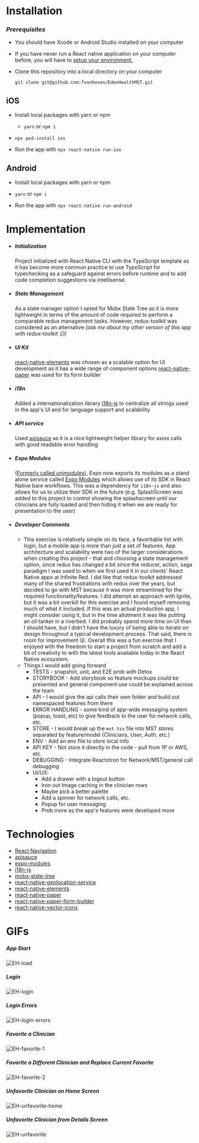 # Installation

### _Prerequisites_

- You should have Xcode or Android Studio installed on your computer

* If you have never run a React native application on your computer before, you will have to [setup your environment.](https://reactnative.dev/docs/environment-setup)

- Clone this repository into a local directory on your computer
  ```
  git clone git@github.com:fvonhoven/EdenHealthMST.git
  ```

## iOS

- Install local packages with yarn or npm

  - `yarn` or `npm i`

* `npx pod-install ios`

- Run the app with `npx react-native run-ios`

## Android

- Install local packages with yarn or npm

* `yarn` or `npm i`

- Run the app with `npx react-native run-android`

# Implementation

- ##### Initialization

  Project initialized with React Native CLI with the TypeScript template as it has become more common practice to use TypeScript for typechecking as a safeguard against errors before runtime and to add code completion suggestions via intellisense.

- ##### State Management

  As a state manager option I opted for Mobx State Tree as it is more lightweight in terms of the amount of code required to perform a comparable redux management tasks. However, redux-toolkit was considered as an alternative _(ask me about my other version of this app with redux-toolkit 😕)_

- ##### UI Kit

  [react-native-elements](https://reactnativeelements.com/) was chosen as a scalable option for UI development as it has a wide range of component options
  [react-native-paper](https://callstack.github.io/react-native-paper/) was used for its form builder

- ##### i18n

  Added a internationalization library [i18n-js](https://github.com/fnando/i18n) to centralize all strings used in the app's UI and for language support and scalability

- ##### API service

  Used [apisauce](https://github.com/infinitered/apisauce) as it is a nice lightweight helper library for axios calls with good readable error handling

- ##### Expo Modules

  ([Formerly called unimodules](https://blog.expo.dev/whats-new-in-expo-modules-infrastructure-7a7cdda81ebc)), Expo now exports its modules as a stand alone service called [Expo Modules](https://docs.expo.dev/bare/installing-expo-modules/) which allows use of its SDK in React Native bare workflows. This was a dependency for `i18n-js` and also allows for us to utilize their SDK in the future (e.g. SplashScreen was added to this project to control showing the splashscreen until our clinicians are fully loaded and then hiding it when we are ready for presentation to the user)

- ##### _Developer Comments_

  - This exercise is relatively simple on its face, a favoritable list with login, but a mobile app is more than just a set of features. App architecture and scalability were two of the larger considerations when creating this project - that and choosing a state management option, since redux has changed a bit since the reducer, action, saga paradigm I was used to when we first used it in our clients' React Native apps at Infinite Red. I did like that redux-toolkit addressed many of the shared frustrations with redux over the years, but decided to go with MST because it was more streamlined for the required functionality/features. I did attempt an approach with Ignite, but it was a bit overkill for this exercise and I found myself removing much of what it included. If this was an actual production app, I might consider using it, but in the time allotment it was like putting an oil tanker in a riverbed. I did probably spend more time on UI than I should have, but I didn't have the luxury of being able to iterate on design throughout a typical development process. That said, there is room for improvement 😜. Overall this was a fun exercise that I enjoyed with the freedom to start a project from scratch and add a bit of creativity to with the latest tools available today in the React Native ecosystem.
    <br>
  - Things I would add going forward
    - TESTS - snapshot, unit, and E2E prob with Detox
    - STORYBOOK - Add storybook so feature mockups could be presented and general component use could be explained across the team
    - API - I would give the api calls their own folder and build out namespaced features from there
    - ERROR HANDLING - some kind of app-wide messaging system (popup, toast, etc) to give feedback to the user for network calls, etc.
    - STORE - I would break up the `mst.tsx` file into MST stores separated by feature/model (Clinicians, User, Auth, etc.)
    - ENV - Add an env file to store local info
    - API KEY - Not store it directly in the code - pull from 1P or AWS, etc.
    - DEBUGGING - Integrate Reactotron for Network/MST/general call debugging
    - UI/UX:
      - Add a drawer with a logout button
      - Iron out Image caching in the clinician rows
      - Maybe pick a better palette
      - Add a spinner for network calls, etc.
      - Popup for user messaging
      - Prob more as the app's features were developed more

# Technologies

- [React Navigation](https://reactnavigation.org/)
- [apisauce](https://github.com/infinitered/apisauce)
- [expo-modules](https://www.npmjs.com/package/install-expo-modules)
- [i18n-js](https://github.com/fnando/i18n)
- [mobx-state-tree](https://mobx-state-tree.js.org/intro/welcome)
- [react-native-geolocation-service](https://github.com/Agontuk/react-native-geolocation-service)
- [react-native-elements](https://reactnativeelements.com/)
- [react-native-paper](https://callstack.github.io/react-native-paper/)
- [react-native-paper-form-builder](https://fateh999.github.io/react-native-paper-form-builder)
- [react-native-vector-icons](https://github.com/oblador/react-native-vector-icons)

# GIFs

##### App Start

![EH-load](https://user-images.githubusercontent.com/10098988/174912460-052e8f56-1148-4dbb-8666-8b9902806f0e.gif)

##### Login

![EH-login](https://user-images.githubusercontent.com/10098988/174912474-6b65f589-6e64-458d-a026-b9b0d646538f.gif)

##### Login Errors

![EH-login-errors](https://user-images.githubusercontent.com/10098988/174912828-effb8631-0ea1-4c80-b9ea-f25cb478ab7f.gif)

##### Favorite a Clinician

![EH-favorite-1](https://user-images.githubusercontent.com/10098988/174912498-ef4ba8fe-8ce9-48a1-a73b-6700a4c61e78.gif)

##### Favorite a Different Clinician and Replace Current Favorite

![EH-favorite-2](https://user-images.githubusercontent.com/10098988/174912561-8306ee12-9366-4e40-9bc1-2870f6cfc7ea.gif)

##### Unfavorite Clinician on Home Screen

![EH-unfavorite-home](https://user-images.githubusercontent.com/10098988/174912583-0104f543-2880-4140-8275-5566926d24d1.gif)

##### Unfavorite Clinician from Details Screen

![EH-unfavorite](https://user-images.githubusercontent.com/10098988/174912659-791639aa-9e2b-4380-9937-64309f516463.gif)
